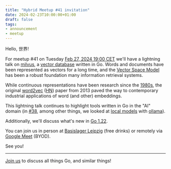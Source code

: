 ```yaml
---
title: "Hybrid Meetup #41 invitation"
date: 2024-02-23T10:00:00+01:00
draft: false
tags:
- announcement
- meetup
---
```


Hello, 世界!

For meetup #41 on Tuesday [Feb 27, 2024 19:00
CET](https://www.meetup.com/leipzig-golang/events/298066352) we'll have a
lightning talk on [milvus](https://github.com/milvus-io/milvus), a [vector
database](https://en.wikipedia.org/wiki/Vector_database) written in Go. Words
and documents have been represented as vectors for a long time, and the [Vector
Space Model](https://en.wikipedia.org/wiki/Vector_space_model) has been a
robust foundation many information retrieval systems.

While continuous representations have been research since the
[1980s](http://www.cs.toronto.edu/~hinton/absps/pdp3.pdf), the original
[word2vec](https://arxiv.org/pdf/1301.3781.pdf)
([HN](https://news.ycombinator.com/item?id=6216044)) paper from 2013
paved the way to contemporary industrial applications of word (and other)
embeddings.

This lightning talk continues to highlight tools written in Go in the "AI" domain (in
[#38](https://golangleipzig.space/posts/meetup-38-wrapup/), among other things, we looked at [local models](https://github.com/miku/localmodels) with [ollama](https://ollama.com/)).

Additionally, we'll discuss what's new in [Go 1.22](https://tip.golang.org/doc/go1.22).

You can join us in person at [Basislager Leipzig](https://www.basislager.co/) (free drinks)
or remotely via [Google Meet](https://meet.google.com/dmu-zsyj-eqh) (BYOD).

See you!

----

[Join us](https://www.meetup.com/leipzig-golang/events/298066352) to discuss
all things Go, and similar things!


<!--

TODO: outreach.

* [x] linkedin: https://www.linkedin.com/posts/martin-czygan-58348842_gophers-activity-7156623766259687424-1SZV
* [x] slack: https://gophers.slack.com/archives/C152YB9UZ/p1706272347160899

-->
